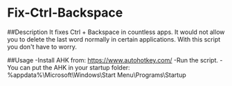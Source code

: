 # Fix-Ctrl-Backspace
##Description
It fixes Ctrl + Backspace in countless apps. It would not allow you to delete the last word normally in certain applications. With this script you don't have to worry.

##Usage
-Install AHK
from: https://www.autohotkey.com/
-Run the script.
-You can put the AHK in your startup folder: %appdata%\Microsoft\Windows\Start Menu\Programs\Startup

